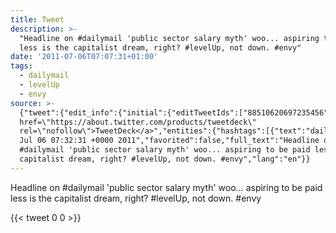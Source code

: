 ```yaml
---
title: Tweet
description: >-
  "Headline on #dailymail 'public sector salary myth' woo... aspiring to be paid
  less is the capitalist dream, right? #levelUp, not down. #envy"
date: '2011-07-06T07:07:31+01:00'
tags:
  - dailymail
  - levelUp
  - envy
source: >-
  {"tweet":{"edit_info":{"initial":{"editTweetIds":["88510620697235456"],"editableUntil":"2011-07-06T08:32:31.079Z","editsRemaining":"5","isEditEligible":true}},"retweeted":false,"source":"<a
  href=\"https://about.twitter.com/products/tweetdeck\"
  rel=\"nofollow\">TweetDeck</a>","entities":{"hashtags":[{"text":"dailymail","indices":["12","22"]},{"text":"levelUp","indices":["115","123"]},{"text":"envy","indices":["135","140"]}],"symbols":[],"user_mentions":[],"urls":[]},"display_text_range":["0","140"],"favorite_count":"0","id_str":"88510620697235456","truncated":false,"retweet_count":"0","id":"88510620697235456","created_at":"Wed
  Jul 06 07:32:31 +0000 2011","favorited":false,"full_text":"Headline on
  #dailymail 'public sector salary myth' woo... aspiring to be paid less is the
  capitalist dream, right? #levelUp, not down. #envy","lang":"en"}}
---
```

Headline on #dailymail 'public sector salary myth' woo... aspiring to be paid less is the capitalist dream, right? #levelUp, not down. #envy
    
{{< tweet 0 0 >}}
    
